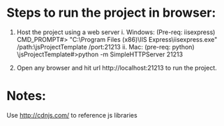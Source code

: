 Steps to run the project in browser:
=====================================

1. Host the project using a web server
i. Windows: (Pre-req: iisexpress)
	CMD_PROMPT#> "C:\Program Files (x86)\IIS Express\iisexpress.exe" /path:<root>\jsProjectTemplate /port:21213
ii. Mac: (pre-req: python)
	<root>\jsProjectTemplate#>python -m SimpleHTTPServer 21213

2. Open any browser and hit url http://localhost:21213 to run the project.


Notes:
=====
Use http://cdnjs.com/ to reference js libraries
